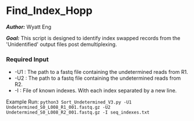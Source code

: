 # Find_Index_Hopp

***Author:*** Wyatt Eng

***Goal:*** This script is designed to identify index swapped records from the 'Unidentified' output files post demultiplexing.

### Required Input
- -U1 : The path to a fastq file containing the undetermined reads from R1.
- -U2 : The path to a fastq file containing the undetermined reads from R2.
- -I : File of known indexes. With each index separated by a new line.

Example Run:
```python3 Sort_Undetermined_V3.py -U1 Undetermined_S0_L008_R1_001.fastq.gz -U2 Undetermined_S0_L008_R2_001.fastq.gz -I seq_indexes.txt```
